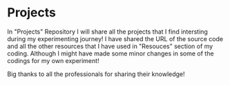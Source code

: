 # Projects
In "Projects" Repository I will share all the projects that I find intersting during my experimenting journey! 
I have shared the URL of the source code and all the other resources that I have used in "Resouces" section of my coding.
Although I might have made some minor changes in some of the codings for my own experiment!

Big thanks to all the professionals for sharing their knowledge!
